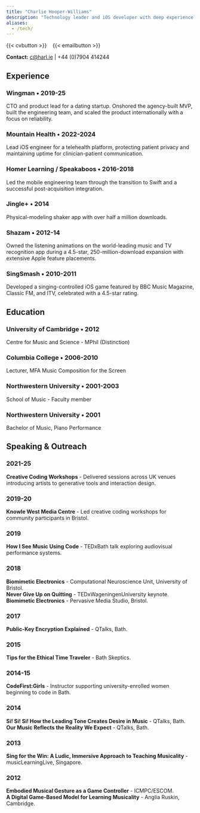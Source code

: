 ```yaml
---
title: "Charlie Hooper-Williams"
description: "Technology leader and iOS developer with deep experience building products from concept through launch and scale. I've led engineering and product teams as CTO and CPO, while also staying close to the code as a hands-on developer. My work spans mobile, backend, and product strategy, with a focus on delivering clean, user-focused technology at pace. I thrive at the intersection of leadership and execution: shaping the vision, then making sure it ships."
aliases:
  - /tech/
---
```


{{< cvbutton >}} &nbsp;&nbsp; {{< emailbutton >}}

**Contact:** c@harl.ie | +44 (0)7904 414244

## Experience

### Wingman &bull; 2019-25
CTO and product lead for a dating startup. Onshored the agency-built MVP, built the engineering team, and scaled the product internationally with a focus on reliability.

### Mountain Health &bull; 2022-2024
Lead iOS engineer for a telehealth platform, protecting patient privacy and maintaining uptime for clinician-patient communication.

### Homer Learning / Speakaboos &bull; 2016-2018
Led the mobile engineering team through the transition to Swift and a successful post-acquisition integration.

### Jingle+ &bull; 2014
Physical-modeling shaker app with over half a million downloads.

### Shazam &bull; 2012-14
Owned the listening animations on the world-leading music and TV recognition app during a 4.5-star, 250-million-download expansion with extensive Apple feature placements.

### SingSmash &bull; 2010-2011
Developed a singing-controlled iOS game featured by BBC Music Magazine, Classic FM, and ITV, celebrated with a 4.5-star rating.

## Education

### University of Cambridge &bull; 2012
Centre for Music and Science - MPhil (Distinction)

### Columbia College &bull; 2006-2010
Lecturer, MFA Music Composition for the Screen

### Northwestern University &bull; 2001-2003
School of Music - Faculty member

### Northwestern University &bull; 2001
Bachelor of Music, Piano Performance

## Speaking & Outreach

### 2021-25
**Creative Coding Workshops** - Delivered sessions across UK venues introducing artists to generative tools and interaction design.

### 2019-20
**Knowle West Media Centre** - Led creative coding workshops for community participants in Bristol.

### 2019
**How I See Music Using Code** - TEDxBath talk exploring audiovisual performance systems.

### 2018
**Biomimetic Electronics** - Computational Neuroscience Unit, University of Bristol.  
**Never Give Up on Quitting** - TEDxWageningenUniversity keynote.  
**Biomimetic Electronics** - Pervasive Media Studio, Bristol.

### 2017
**Public-Key Encryption Explained** - QTalks, Bath.

### 2015
**Tips for the Ethical Time Traveler** - Bath Skeptics.

### 2014-15
**CodeFirst:Girls** - Instructor supporting university-enrolled women beginning to code in Bath.

### 2014
**Si! Si! Si! How the Leading Tone Creates Desire in Music** - QTalks, Bath.  
**Our Music Reflects the Reality We Expect** - QTalks, Bath.

### 2013
**Sing for the Win: A Ludic, Immersive Approach to Teaching Musicality** - musicLearningLive, Singapore.

### 2012
**Embodied Musical Gesture as a Game Controller** - ICMPC/ESCOM.  
**A Digital Game-Based Model for Learning Musicality** - Anglia Ruskin, Cambridge.